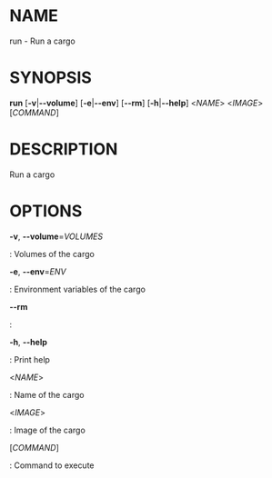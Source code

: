 # NAME

run - Run a cargo

# SYNOPSIS

**run** \[**-v**\|**\--volume**\] \[**-e**\|**\--env**\] \[**\--rm**\]
\[**-h**\|**\--help**\] \<*NAME*\> \<*IMAGE*\> \[*COMMAND*\]

# DESCRIPTION

Run a cargo

# OPTIONS

**-v**, **\--volume**=*VOLUMES*

:   Volumes of the cargo

**-e**, **\--env**=*ENV*

:   Environment variables of the cargo

**\--rm**

:   

**-h**, **\--help**

:   Print help

\<*NAME*\>

:   Name of the cargo

\<*IMAGE*\>

:   Image of the cargo

\[*COMMAND*\]

:   Command to execute
